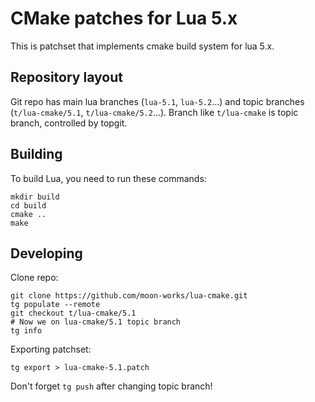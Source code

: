 CMake patches for Lua 5.x
=========================

This is patchset that implements cmake build system for lua 5.x.

Repository layout
-----------------

Git repo has main lua branches (`lua-5.1`, `lua-5.2`...) and topic branches
(`t/lua-cmake/5.1`, `t/lua-cmake/5.2`...).
Branch like `t/lua-cmake` is topic branch, controlled by topgit.

Building
--------

To build Lua, you need to run these commands:

```
mkdir build
cd build
cmake ..
make
```

Developing
----------

Clone repo:

```
git clone https://github.com/moon-works/lua-cmake.git
tg populate --remote
git checkout t/lua-cmake/5.1
# Now we on lua-cmake/5.1 topic branch
tg info
```

Exporting patchset:

```
tg export > lua-cmake-5.1.patch
```

Don't forget `tg push` after changing topic branch!

